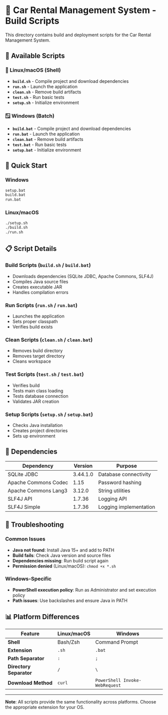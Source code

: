 # 🔧 Car Rental Management System - Build Scripts

This directory contains build and deployment scripts for the Car Rental Management System.

## 📁 Available Scripts

### 🐧 Linux/macOS (Shell)

- **`build.sh`** - Compile project and download dependencies
- **`run.sh`** - Launch the application
- **`clean.sh`** - Remove build artifacts
- **`test.sh`** - Run basic tests
- **`setup.sh`** - Initialize environment

### 🪟 Windows (Batch)

- **`build.bat`** - Compile project and download dependencies
- **`run.bat`** - Launch the application
- **`clean.bat`** - Remove build artifacts
- **`test.bat`** - Run basic tests
- **`setup.bat`** - Initialize environment

## 🚀 Quick Start

### Windows

```cmd
setup.bat
build.bat
run.bat
```

### Linux/macOS

```bash
./setup.sh
./build.sh
./run.sh
```

## 📋 Script Details

### Build Scripts (`build.sh` / `build.bat`)

- Downloads dependencies (SQLite JDBC, Apache Commons, SLF4J)
- Compiles Java source files
- Creates executable JAR
- Handles compilation errors

### Run Scripts (`run.sh` / `run.bat`)

- Launches the application
- Sets proper classpath
- Verifies build exists

### Clean Scripts (`clean.sh` / `clean.bat`)

- Removes build directory
- Removes target directory
- Cleans workspace

### Test Scripts (`test.sh` / `test.bat`)

- Verifies build
- Tests main class loading
- Tests database connection
- Validates JAR creation

### Setup Scripts (`setup.sh` / `setup.bat`)

- Checks Java installation
- Creates project directories
- Sets up environment

## 🔧 Dependencies

| Dependency           | Version  | Purpose                |
| -------------------- | -------- | ---------------------- |
| SQLite JDBC          | 3.44.1.0 | Database connectivity  |
| Apache Commons Codec | 1.15     | Password hashing       |
| Apache Commons Lang3 | 3.12.0   | String utilities       |
| SLF4J API            | 1.7.36   | Logging API            |
| SLF4J Simple         | 1.7.36   | Logging implementation |

## 🐛 Troubleshooting

### Common Issues

- **Java not found**: Install Java 15+ and add to PATH
- **Build fails**: Check Java version and source files
- **Dependencies missing**: Run build script again
- **Permission denied** (Linux/macOS): `chmod +x *.sh`

### Windows-Specific

- **PowerShell execution policy**: Run as Administrator and set execution policy
- **Path issues**: Use backslashes and ensure Java in PATH

## 📊 Platform Differences

| Feature                 | Linux/macOS | Windows                        |
| ----------------------- | ----------- | ------------------------------ |
| **Shell**               | Bash/Zsh    | Command Prompt                 |
| **Extension**           | `.sh`       | `.bat`                         |
| **Path Separator**      | `:`         | `;`                            |
| **Directory Separator** | `/`         | `\`                            |
| **Download Method**     | `curl`      | `PowerShell Invoke-WebRequest` |

---

**Note**: All scripts provide the same functionality across platforms. Choose the appropriate extension for your OS.
